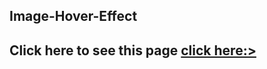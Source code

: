 ## Image-Hover-Effect
## Click here to see this page [click here:>](https://subratgoogle.github.io/Image-Hover-Effect/.)
